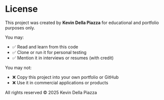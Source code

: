 # License

This project was created by **Kevin Della Piazza** for educational and portfolio purposes only.

You may:
- ✅ Read and learn from this code
- ✅ Clone or run it for personal testing
- ✅ Mention it in interviews or resumes (with credit)

You may not:
- ❌ Copy this project into your own portfolio or GitHub
- ❌ Use it in commercial applications or products

All rights reserved © 2025 Kevin Della Piazza